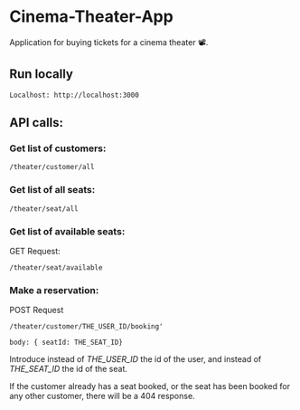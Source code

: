 # Cinema-Theater-App

Application for buying tickets for a cinema theater 📽.

## Run locally

```
Localhost: http://localhost:3000
```

## API calls:

### Get list of customers:

```
/theater/customer/all
```

### Get list of all seats:

```
/theater/seat/all
```

### Get list of available seats:

GET Request:

```
/theater/seat/available
```

### Make a reservation:

POST Request

```
/theater/customer/THE_USER_ID/booking'
```

```
body: { seatId: THE_SEAT_ID}
```

Introduce instead of _THE_USER_ID_ the id of the user, and instead of _THE_SEAT_ID_ the id of the seat.

If the customer already has a seat booked, or the seat has been booked for any other customer, there will be a 404 response.
